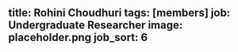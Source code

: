title: Rohini Choudhuri
tags: [members]
job: Undergraduate Researcher
image: placeholder.png
job_sort: 6
---
